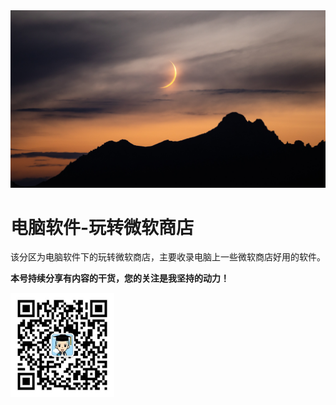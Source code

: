 <img src="./docs/docs/电脑软件/1.6玩转微软商店/assets/AWZ7W4Cbstc.jpg">

# 电脑软件-玩转微软商店

该分区为电脑软件下的玩转微软商店，主要收录电脑上一些微软商店好用的软件。

**本号持续分享有内容的干货，您的关注是我坚持的动力！**

<img src="./docs/_assets/clip_image002.jpg" style="width:33%;" />

